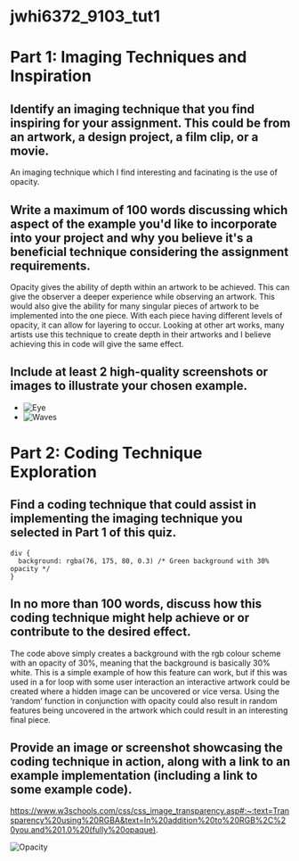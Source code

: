 # jwhi6372_9103_tut1
# Part 1: Imaging Techniques and Inspiration
## Identify an imaging technique that you find inspiring for your assignment. This could be from an artwork, a design project, a film clip, or a movie.
An imaging technique which I find interesting and facinating is the use of opacity.

## Write a maximum of 100 words discussing which aspect of the example you'd like to incorporate into your project and why you believe it's a beneficial technique considering the assignment requirements.
Opacity gives the ability of depth within an artwork to be achieved. This can give the observer a deeper experience while observing an artwork. This would also give the ability for many singular pieces of artwork to be implemented into the one piece. With each piece having different levels of opacity, it can allow for layering to occur. Looking at other art works, many artists use this technique to create depth in their artworks and I believe achieving this in code will give the same effect.

## Include at least 2 high-quality screenshots or images to illustrate your chosen example.
- ![Eye](https://cdn.prod.website-files.com/6501e17b507eeeaff049b022/6501e17b507eeeaff049c5ad_1657562772-all-seeing-eye-no_detail.jpeg)
- ![Waves](https://cdn.prod.website-files.com/6501e17b507eeeaff049b022/6501e17b507eeeaff049c5a5_1657562726-tsunami_1.jpeg)

# Part 2: Coding Technique Exploration
## Find a coding technique that could assist in implementing the imaging technique you selected in Part 1 of this quiz.
```
div {
  background: rgba(76, 175, 80, 0.3) /* Green background with 30% opacity */
}
```
## In no more than 100 words, discuss how this coding technique might help achieve or or contribute to the desired effect.
The code above simply creates a background with the rgb colour scheme with an opacity of 30%, meaning that the background is basically 30% white. This is a simple example of how this feature can work, but if this was used in a for loop with some user interaction an interactive artwork could be created where a hidden image can be uncovered or vice versa. Using the ‘random’ function in conjunction with opacity could also result in random features being uncovered in the artwork which could result in an interesting final piece.

## Provide an image or screenshot showcasing the coding technique in action, along with a link to an example implementation (including a link to some example code).
https://www.w3schools.com/css/css_image_transparency.asp#:~:text=Transparency%20using%20RGBA&text=In%20addition%20to%20RGB%2C%20you,and%201.0%20(fully%20opaque).

![Opacity](Opacity.png)